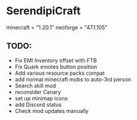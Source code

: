 # SerendipiCraft

minecraft = "1.20.1"
neoforge = "47.1.105"

## TODO:

- Fix EMI Inventory offset with FTB
- Fix Quark emotes button position
- Add various resource packs compat
- add normal minecraft mobs to auto-3rd person
- Search skill mod
- reconsider Canary
- set up minimap icons
- add Discord status
- Check mod updates manually